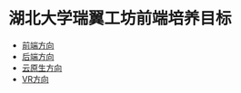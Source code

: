 # 湖北大学瑞翼工坊前端培养目标

+ [前端方向](./docs/frontend.md)
+ [后端方向](./docs/backend.md)
+ [云原生方向](./docs/cloudNative.md)
+ [VR方向](./docs/VR.md)

